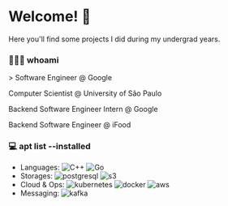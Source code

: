 # Welcome! 👋

Here you'll find some projects I did during my undergrad years.

### 🧑🏽‍🦱 whoami

\> Software Engineer @ Google

Computer Scientist @ University of São Paulo

Backend Software Engineer Intern @ Google

Backend Software Engineer @ iFood 

 
### 💻 apt list --installed

- Languages: 
  ![C++](https://img.shields.io/badge/-C++-00599C?style=flat&logo=C%2B%2B&logoColor=FFFFFF)
  ![Go](https://img.shields.io/badge/-Golang-00ADD8?style=flat&logo=go&logoColor=FFFFFF)
- Storages: 
  ![postgresql](https://img.shields.io/badge/-PostgreSQL-4169E1?style=flat&logo=postgresql&logoColor=FFFFFF)
  ![s3](https://img.shields.io/badge/-Amazon%20S3-569A31?style=flat&logo=amazons3&logoColor=FFFFFF)
- Cloud & Ops: 
  ![kubernetes](https://img.shields.io/badge/-Kubernetes-326CE5?style=flat&logo=kubernetes&logoColor=FFFFFF)
  ![docker](https://img.shields.io/badge/-Docker-2496ED?style=flat&logo=docker&logoColor=FFFFFF)
  ![aws](https://img.shields.io/badge/Amazon_AWS-232F3E?style=flat&logo=amazon-aws&logoColor=white)
- Messaging:
  ![kafka](https://img.shields.io/badge/-Kafka-231F20?style=flat&logo=apachekafka&logoColor=FFFFFF)


